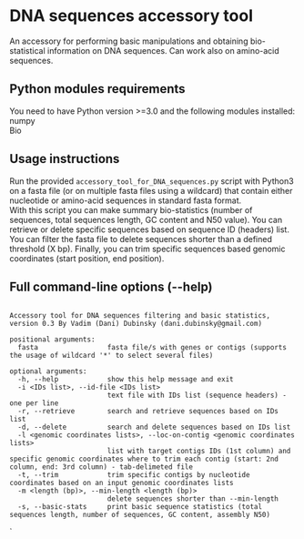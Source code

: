 # DNA sequences accessory tool
An accessory for performing basic manipulations and obtaining bio-statistical information on DNA sequences. Can work also on amino-acid sequences.

## Python modules requirements
You need to have Python version >=3.0 and the following modules installed:
<br/>numpy
<br/>Bio

## Usage instructions
Run the provided `accessory_tool_for_DNA_sequences.py` script with Python3 on a fasta file (or on multiple fasta files using a wildcard) that contain either nucleotide or amino-acid sequences in standard fasta format.<br/> 
With this script you can make summary bio-statistics (number of sequences, total sequences length, GC content and N50 value). You can retrieve or delete specific sequences based on sequence ID (headers) list. You can filter the fasta file to delete sequences shorter than a defined threshold (X bp). Finally, you can trim specific sequences based genomic coordinates (start position, end position).

## Full command-line options (--help)
```usage: accessory_tool_for_DNA_sequences.py [-h] [-i <IDs list>] [-r] [-d] [-l <genomic coordinates lists>] [-t] [-m <length bp>] [-s] fasta [fasta ...]

Accessory tool for DNA sequences filtering and basic statistics, version 0.3 By Vadim (Dani) Dubinsky (dani.dubinsky@gmail.com)

positional arguments:
  fasta                 fasta file/s with genes or contigs (supports the usage of wildcard '*' to select several files)

optional arguments:
  -h, --help            show this help message and exit
  -i <IDs list>, --id-file <IDs list>
                        text file with IDs list (sequence headers) - one per line
  -r, --retrieve        search and retrieve sequences based on IDs list
  -d, --delete          search and delete sequences based on IDs list
  -l <genomic coordinates lists>, --loc-on-contig <genomic coordinates lists>
                        list with target contigs IDs (1st column) and specific genomic coordinates where to trim each contig (start: 2nd column, end: 3rd column) - tab-delimeted file
  -t, --trim            trim specific contigs by nucleotide coordinates based on an input genomic coordinates lists
  -m <length (bp)>, --min-length <length (bp)>
                        delete sequences shorter than --min-length
  -s, --basic-stats     print basic sequence statistics (total sequences length, number of sequences, GC content, assembly N50)
```






`
